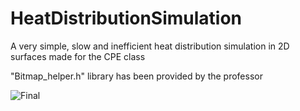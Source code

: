 # HeatDistributionSimulation
A very simple, slow and inefficient heat distribution simulation in 2D surfaces made for the CPE class


"Bitmap_helper.h" library has been provided by the professor

![Final](https://github.com/chieftain0/HeatDistributionSimulation/assets/100506519/3574ba0f-cce8-449a-ad98-ee9a0f40b3fd)
